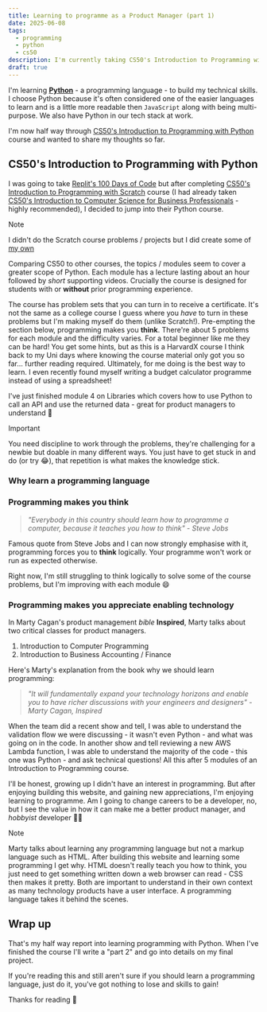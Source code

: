 ```yaml
---
title: Learning to programme as a Product Manager (part 1)
date: 2025-06-08
tags:
  - programming
  - python
  - cs50
description: I'm currently taking CS50's Introduction to Programming with Python course, here's my half way report.
draft: true
---
```

I'm learning [**Python**](https://www.python.org) - a programming language - to build my technical skills. I choose Python because it's often considered one of the easier languages to learn and is a little more readable then `JavaScript` along with being multi-purpose. We also have Python in our tech stack at work.

I'm now half way through [CS50's Introduction to Programming with Python](https://cs50.harvard.edu/python/2022/) course and wanted to share my thoughts so far.

## CS50's Introduction to Programming with Python

I was going to take [Replit's 100 Days of Code](https://replit.com/learn/100-days-of-python?utm_medium=referral&utm_campaign=100_days_of_code_python) but after completing [CS50's Introduction to Programming with Scratch](https://cs50.harvard.edu/scratch/2024/) course (I had already taken [CS50's Introduction to Computer Science for Business Professionals](https://cs50.harvard.edu/business/2017/) - highly recommended), I decided to jump into their Python course.

> [!Note]
> I didn't do the Scratch course problems / projects but I did create some of [my own](/scratch)

Comparing CS50 to other courses, the topics / modules seem to cover a greater scope of Python. Each module has a lecture lasting about an hour followed by *short* supporting videos. Crucially the course is designed for students with or **without** prior programming experience.

The course has problem sets that you can turn in to receive a certificate. It's not the same as a college course I guess where you *have* to turn in these problems but I'm making myself do them (unlike Scratch!). Pre-empting the section below, programming makes you **think**. There're about 5 problems for each module and the difficulty varies. For a total beginner like me they can be hard! You get some hints, but as this is a HarvardX course I think back to my Uni days where knowing the course material only got you so far... further reading required. Ultimately, for me doing is the best way to learn. I even recently found myself writing a budget calculator programme instead of using a spreadsheet!

I've just finished module 4 on Libraries which covers how to use Python to call an API and use the returned data - great for product managers to understand :snake:

> [!Important]
> You need discipline to work through the problems, they're challenging for a newbie but doable in many different ways. You just have to get stuck in and do (or try :joy:), that repetition is what makes the knowledge stick.

### Why learn a programming language

### Programming makes you think

> *"Everybody in this country should learn how to programme a computer, because it teaches you how to think" - Steve Jobs*

Famous quote from Steve Jobs and I can now strongly emphasise with it, programming forces you to **think** logically. Your programme won't work or run as expected otherwise.

Right now, I'm still struggling to think logically to solve some of the course problems, but I'm improving with each module :smile:

### Programming makes you appreciate enabling technology

In Marty Cagan's product management *bible* **Inspired**, Marty talks about two critical classes for product managers.

1. Introduction to Computer Programming
2. Introduction to Business Accounting / Finance

Here's Marty's explanation from the book why we should learn programming:

> *"It will fundamentally expand your technology horizons and enable you to have richer discussions with your engineers and designers" - Marty Cagan, Inspired*

When the team did a recent show and tell, I was able to understand the validation flow we were discussing - it wasn't even Python - and what was going on in the code. In another show and tell reviewing a new AWS Lambda function, I was able to understand the majority of the code - this one was Python - and ask technical questions! All this after 5 modules of an Introduction to Programming course.

I'll be honest, growing up I didn't have an interest in programming. But after enjoying building this website, and gaining new appreciations, I'm enjoying learning to programme. Am I going to change careers to be a developer, no, but I see the value in how it can make me a better product manager, and *hobbyist* developer :man_technologist:

> [!Note]
> Marty talks about learning any programming language but not a markup language such as HTML. After building this website and learning some programming I get why. HTML doesn't really teach you how to think, you just need to get something written down a web browser can read - CSS then makes it pretty. Both are important to understand in their own context as many technology products have a user interface. A programming language takes it behind the scenes.

## Wrap up

That's my half way report into learning programming with Python. When I've finished the course I'll write a "part 2" and go into details on my final project.

If you're reading this and still aren't sure if you should learn a programming language, just do it, you've got nothing to lose and skills to gain!

Thanks for reading :call_me_hand:
